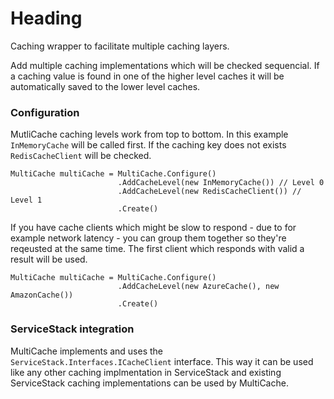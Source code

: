 # Heading
Caching wrapper to facilitate multiple caching layers. 

Add multiple caching implementations which will be checked sequencial. If a caching value is found in one of the higher level caches it will be automatically saved to the lower level caches.

### Configuration
MutliCache caching levels work from top to bottom. In this example `InMemoryCache` will be called first. If the caching key does not exists `RedisCacheClient` will be checked.

    MultiCache multiCache = MultiCache.Configure()
                            .AddCacheLevel(new InMemoryCache()) // Level 0
                            .AddCacheLevel(new RedisCacheClient()) // Level 1
                            .Create()

If you have cache clients which might be slow to respond - due to for example network latency - you can group them together so they're reqeusted at the same time. The first client which responds with valid a result will be used.

    MultiCache multiCache = MultiCache.Configure()
                            .AddCacheLevel(new AzureCache(), new AmazonCache())
                            .Create()

### ServiceStack integration
MultiCache implements and uses the `ServiceStack.Interfaces.ICacheClient` interface. This way it can be used like any other caching implmentation in ServiceStack and existing ServiceStack caching implementations can be used by MultiCache.